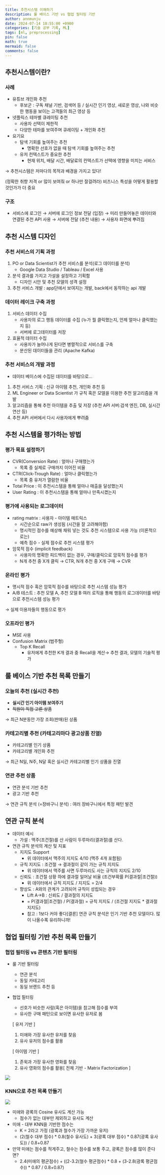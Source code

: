 ```yaml
---
title: 추천시스템 이해하기
description: 룰 베이스 기반 vs 협업 필터링 기반
author: annmunju
date: 2024-07-14 18:55:00 +0900
categories: [기술 공부 기록, ML]
tags: [ml, preprocessing]
pin: false
math: true
mermaid: false
comments: false
---
```


## 추천시스템이란?

### 사례

- 유튜브 개인화 추천
    - 후보군 : 구독 채널 기반, 검색어 등 / 실시간 인기 영상, 새로운 영상, 나와 비슷한 행동을 보이는 고객들의 최근 영상 등
- 넷플릭스 테마별 큐레이팅 추천
    - 사용자 선택이 제한적
    - 다양한 테마를 보여주며 큐레이팅 + 개인화 추천
- 요기요
    - 탐색 기회를 높여주는 추천
        - 명확한 선호가 없을 때 탐색 기회를 높여주는 추천
    - 유저 컨텍스트가 중요한 추천
        - 현재 위치, 배달 시간, 배달료의 컨텍스트가 선택에 영향을 미치는 서비스

→ 추천시스템은 저마다의 목적과 배경을 가지고 있다!

(정확한 취향 저격 or 많이 보여줘 or 하나만 잘걸려라) 비즈니스 특성을 어떻게 활용할 것인가가 더 중요

### 구조

- 서비스에 로그인 → 서버에 로그인 정보 전달 (입장) → 미리 만들어놓은 데이터와 연결된 추천 API 사용 → 서버에 전달 (추천 내용) → 사용자 화면에 뿌려짐

## 추천 시스템 디자인

### 추천 서비스의 기획 과정

1. PO or Data Scientist가 추천 서비스를 분석(로그 데이터를 분석)
    - Google Data Studio / Tableau / Excel 사용
2. 분석 결과를 가지고 가설을 설정하고 기획함
    - 디자인 시안 및 추천 모델의 성격 설정
3. 추천 서비스 개발 : app단에서 보여지는 개발, back에서 동작하는 api 개발

### 데이터 레이크 구축 과정

1. 서비스 데이터 수집
    - 사용자의 로그 행동 데이터를 수집 (누가 뭘 클릭했는지, 언제 얼마나 클릭했는지 등)
    - 서버에 로그데이터를 저장
2. 효율적 데이터 수집
    - 사용자가 늘어나게 된다면 병렬적으로 서비스를 구축
    - 분산된 데이터들을 관리 (Apache Kafka)

### 추천 서비스의 개발 과정

- 데이터 베이스에 수집된 데이터를 바탕으로…

1. 추천 서비스 기획 : 신규 아이템 추천, 개인화 추천 등
2. ML Engineer or Data Scientist 가 규칙 혹은 모델을 이용한 추천 알고리즘을 개발
3. 알고리즘을 통해 추천 아이템을 추출 및 저장 (추천 API 서버:검색 엔진, DB, 실시간 연산 등)
4. 추천 API 서버에서 다시 사용자에게 뿌려줌

## 추천 시스템을 평가하는 방법

### 평가 목표 설정하기

- CVR(Conversion Rate) : 얼마나 구매했는가
    - 목록 중 실제로 구매까지 이어진 비율
- CTR(Click-Trough Rate) : 얼마나 클릭했는가
    - 목록 중 유저가 열람한 비율
- Total Price : 이 추천시스템을 통해 얼마나 매출을 달성했는지
- User Rating : 이 추천시스템을 통해 얼마나 만족시켰는지

### 평가에 사용되는 로그데이터

- rating matrix : 사용자 - 아이템 매트릭스
    - 시간순으로 raw가 생성됨 (시간을 잘 고려해야함)
    - 명시적인 점수를 예상해 채워 넣는 것도 추천 시스템으로 사용 가능 (이론적으로는)
    - 예측 점수 - 실제 점수로 추천 시스템 평가
- 암묵적 점수 (implicit feedback)
    - 사용자의 명확한 피드백이 없는 경우, 구매/클릭으로 암묵적 점수를 평가
    - N개 추천 중 X개 클릭 → CTR, N개 추천 중 X개 구매 → CVR

### 온라인 평가

- 명시적 점수 혹은 암묵적 점수를 바탕으로 추천 시스템 성능 평가
- A/B 테스트 : 추천 모델 A, 추천 모델 B 여러 로직을 통해 행동의 로그데이터를 바탕으로 추천시스템 성능 평가

→ 실제 이용자들의 행동으로 평가

### 오프라인 평가

- MSE 사용
- Confusion Matrix (범주형)
    - Top K Recall
        - 유저에게 추천한 K개 결과 중 Recall을 계산→ 추천 결과, 모델의 기술적 평가

## 룰 베이스 기반 추천 목록 만들기

### 오늘의 추천 (실시간 추천)

- **실시간 인기 아이템 보여주기**
- ~~직원이 직접 고른 상품~~

→ 최근 N분동안 가장 조회(판매)된 상품

### 카테고리별 추천 (카테고리마다 광고상품 진열)

- 카테고리별 인기 상품
- 카테고리별 개인화 추천

→ 최근 N일, N주, N달 혹은 실시간 카테고리별 인기 상품을 진열

### 연관 추천 상품

- 연관 분석 기반 추천
- 광고 기반 추천

→ 연관 규칙 분석 (=장바구니 분석) : 여러 장바구니에서 특정 패턴 발견

## 연관 규칙 분석

- 데이터 예시
    - 가설 : 맥주(조건절)를 산 사람이 두루마리(결과절)를 산다.
- 연관 규칙 분석의 계산 및 지표
    - 지지도 Support
        - 위 데이터에서 맥주의 지지도 4/10 (맥주 4개 포함됨)
    - 규칙 지지도 : 조건절 → 결과절이 같이 가는 규칙 지지도
        - 위 데이터에서 맥주를 사면 두루마리도 사는 규칙의 지지도 2/10
    - 신뢰도 : 조건절 상황 하에 결과절 일어날 비율 (조건부확률 P(결과절|조건절))
        - 위 데이터에서 규칙 지지도 / 지지도 = 2/4
    - 향상도 : A와의 관계가 고려되어 규칙이 성립되는 경우
        - Lift A→B : 신뢰도 / 결과절의 지지도
        - = P(결과절|조건절) / P(결과절) = 규칙 지지도 / (조건절 지지도 * 결과절 지지도)
        - 참고 : 1보다 커야 좋다[결론] 연관 규칙 분석은 인기 기반 추천 모델이다. 많이 나올수록 유리하니까!

## 협업 필터링 기반 추천 목록 만들기

### 협업 필터링 vs 콘텐츠 기반 필터링

- 룰 기반 필터링
    - 연관 분석
    - 동일 카테고리
    - 동일 브랜드 추천 등
- 협업 필터링
    
    - 선호가 비슷한 사람(혹은 아이템)을 참고해 점수를 부여
    - 유사한 구매 패턴으로 보이면 유사한 유저로 봄
    
    [ 유저 기반 ]  
    
    1. 미애와 가장 유사한 유저를 찾음
    2. 유사 유저의 점수를 활용
    
    [ 아이템 기반 ]
    1. 존윅과 가장 유사한 영화를 찾음
    2. 유사 영화의 점수를 활용[ 전체 기반 - Matrix Factorization ]

![](https://blog.kakaocdn.net/dn/78Qwr/btssfWjfbQL/9AyVnxhdX9KLDAtxj0i010/img.png)

### KNN으로 추천 목록 만들기

![](https://blog.kakaocdn.net/dn/37slp/btsshqw7mtx/eVNXV0Pri9vjmCKECOuRP1/img.png)

- 미애와 광록의 Cosine 유사도 계산 가능
    - 점수가 없는 대부만 제외하고 유사도 계산
- 미애 - 대부 KNN을 기반한 점수는
    - K = 2라고 가정 (광록과 철수가 가장 가까운 유저)
    - (2(철수 대부 점수) * 0.8(철수 유사도) + 3(광록 대부 점수) * 0.87(광록 유사도)) / 0.8+0.87
- 만약 미애는 점수를 적게주고, 철수는 점수를 보통 주고, 광록은 점수를 많이 준다면?
    - 2.4(미애의 평균점수) + ((2-3.2(철수 평균점수) * 0.8 + (3-2.8(광록 평균점수)) * 0.87 / 0.8+0.87)
